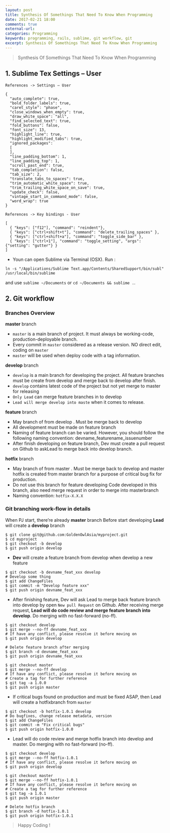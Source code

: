 ```yaml
---
layout: post
title: Synthesis Of Somethings That Need To Know When Programming 
date: 2017-02-21 18:00
comments: true
external-url:
categories: Programming
keywords: programming, rails, sublime, git workflow, git
excerpt: Synthesis Of Somethings That Need To Know When Programming
---
```

>Synthesis Of Somethings That Need To Know When Programming 

## 1. Sublime Tex Settings – User
`References -> Settings – User`

```
{
  "auto_complete": true,
  "bold_folder_labels": true,
  "caret_style": "phase",
  "close_windows_when_empty": true,
  "draw_white_space": "all",
  "find_selected_text": true,
  "fold_buttons": false,
  "font_size": 13,
  "highlight_line": true,
  "highlight_modified_tabs": true,
  "ignored_packages":
  [
  ],
  "line_padding_bottom": 1,
  "line_padding_top": 1,
  "scroll_past_end": true,
  "tab_completion": false,
  "tab_size": 2,
  "translate_tabs_to_spaces": true,
  "trim_automatic_white_space": true,
  "trim_trailing_white_space_on_save": true,
  "update_check": false,
  "vintage_start_in_command_mode": false,
  "word_wrap": true
}
```

`References -> Key bindings - User`

```
[
  { "keys": ["f12"], "command": "reindent"},
  { "keys": ["ctrl+shift+t"], "command": "delete_trailing_spaces" },
  { "keys": ["ctrl+shift+a"], "command": "toggle_side_bar" },
  { "keys": ["ctrl+1"], "command": "toggle_setting", "args": {"setting": "gutter"} }
]

```

- Youn can open Sublime via Terminal (OSX). Run : 

`ln -s "/Applications/Sublime Text.app/Contents/SharedSupport/bin/subl" /usr/local/bin/sublime`

and use `sublime ~/Documents` or `cd ~/Documents && sublime .`.

## 2. Git workflow

### Branches Overview

**master** branch
- `master` is a main branch of project. It must always be working-code, production-deployable branch.
- Every commit in `master` considered as a release version.
NO direct edit, coding on `master`
- `master` will be used when deploy code with a tag information.

**develop** branch

- `develop` is a main branch for developing the project. All feature branches must be create from develop and merge back to develop after finish.
- `develop` contains latest code of the project but not yet merge to master for releasing
- `Only Lead` can merge feature branches in to develop
- `Lead will merge develop into maste` when it comes to release.


**feature** branch

- May branch of from develop . Must be merge back to develop
- All development must be made on feature branch
- Naming of feature branch can be varied. However, you should follow the following naming convention: devname_featurename_issuenumber
- After finish developing on feature branch, Dev must create a pull request on Github to askLead to merge back into develop branch.

**hotfix** branch

- May branch of from master . Must be merge back to develop and master
hotfix is created from master branch for a purpose of critical bug fix for production.
- Do not use this branch for feature developing
Code developed in this branch, also need merge request in order to merge into masterbranch
- Naming convention: `hotfix-X.X.X`

### Git branching work-flow in details

When PJ start, there’re already **master** branch
Before start developing **Lead** will create a **develop** branch

```
$ git clone git@github.com:GoldenOwlAsia/myproject.git
$ cd myproject
$ git checkout -b develop
$ git push origin develop
```

- **Dev** will create a feature branch from develop when develop a new feature

```
$ git checkout -b devname_feat_xxx develop
# Develop some thing
$ git add ChangeFiles
$ git commit -m "Develop feature xxx"
$ git push origin devname_feat_xxx
```

- After finishing feature, Dev will ask Lead to merge back feature branch into develop by open `New pull Request` on Github. After receiving merge request, **Lead will do code review and merge feature branch into develop**. Do merging with no fast-forward (no-ff).

```
$ git checkout develop
$ git merge --no-ff devname_feat_xxx
# If have any conflict, please resolve it before moving on
$ git push origin develop
```


```
# Delete feature branch after merging
$ git branch -d devname_feat_xxx
$ git push origin devname_feat_xxx
```

```
$ git checkout master
$ git merge --no-ff develop
# If have any conflict, please resolve it before moving on
# Create a tag for further reference
$ git tag -a 1.0.0
$ git push origin master
```

- If critical bugs found on production and must be fixed ASAP, then Lead will create a hotfixbranch from `master`

```
$ git checkout -b hotfix-1.0.1 develop
# Do bugfixes, change release metadata, version
$ git add ChangeFiles
$ git commit -m "Fix critical bugs"
$ git push origin hotfix-1.0.0
```

- Lead will do code review and merge hotfix branch into develop and master. Do merging with no fast-forward (no-ff).

```
$ git checkout develop
$ git merge --no-ff hotfix-1.0.1
# If have any conflict, please resolve it before moving on
$ git push origin develop
```


```
$ git checkout master
$ git merge --no-ff hotfix-1.0.1
# If have any conflict, please resolve it before moving on
# Create a tag for further reference
$ git tag -a 1.0.1
$ git push origin master
```

```
# Delete hotfix branch
$ git branch -d hotfix-1.0.1
$ git push origin hotfix-1.0.1
```

>Happy Coding !